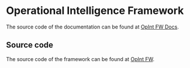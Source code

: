 # Operational Intelligence Framework

The source code of the documentation can be found at [OpInt FW Docs](https://github.com/operationalintelligence/opint-framework-docs).

## Source code

The source code of the framework can be found at [OpInt FW](https://github.com/operationalintelligence/opint-framework).
